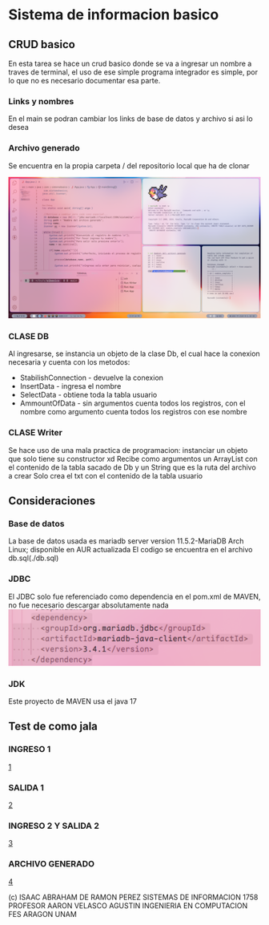 # Sistema de informacion basico
## CRUD basico
En esta tarea se hace un crud basico donde se va a ingresar un nombre a traves de terminal, el uso de ese simple programa integrador es simple, por lo que no es necesario documentar esa parte.

### Links y nombres
En el main se podran cambiar los links de base de datos y archivo si asi lo desea

### Archivo generado
Se encuentra en la propia carpeta / del repositorio local que ha de clonar

![VistaGeneral](images/mainView.png)

### CLASE DB
Al ingresarse, se instancia un objeto de la clase Db, el cual hace la conexion necesaria y cuenta con los metodos:
- StabilishConnection - devuelve la conexion
- InsertData - ingresa el nombre
- SelectData - obtiene toda la tabla usuario
- AmmountOfData - sin argumentos cuenta todos los registros, con el nombre como argumento cuenta todos los registros con ese nombre

### CLASE Writer
Se hace uso de una mala practica de programacion: instanciar un objeto que solo tiene su constructor xd
Recibe como argumentos un ArrayList con el contenido de la tabla sacado de Db y un String que es la ruta del archivo a crear
Solo crea el txt con el contenido de la tabla usuario

## Consideraciones

### Base de datos
La base de datos usada es mariadb server version 11.5.2-MariaDB Arch Linux; disponible en AUR actualizada
El codigo se encuentra en el archivo db.sql(./db.sql)

### JDBC
El JDBC solo fue referenciado como dependencia en el pom.xml de MAVEN, no fue necesario descargar absolutamente nada
![Conector](images/dependency.png)

### JDK
Este proyecto de MAVEN usa el java 17

## Test de como jala

### INGRESO 1
[1](images/1.png)

### SALIDA 1
[2](images/2.png)

### INGRESO 2 Y SALIDA 2
[3](images/3.png)

### ARCHIVO GENERADO
[4](images/4.png)

(c) ISAAC ABRAHAM DE RAMON PEREZ
SISTEMAS DE INFORMACION 1758
PROFESOR AARON VELASCO AGUSTIN
INGENIERIA EN COMPUTACION
FES ARAGON UNAM

